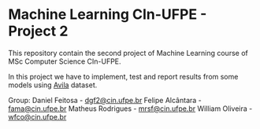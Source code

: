 # Machine Learning CIn-UFPE - Project 2

This repository contain the second project of Machine Learning course of MSc Computer Science CIn-UFPE.

In this project we have to implement, test and report results from some models using [Avila](https://archive.ics.uci.edu/ml/datasets/Avila) dataset.

Group:
Daniel Feitosa - dgf2@cin.ufpe.br
Felipe Alcântara - fama@cin.ufpe.br
Matheus Rodrigues - mrsf@cin.ufpe.br
William Oliveira - wfco@cin.ufpe.br
